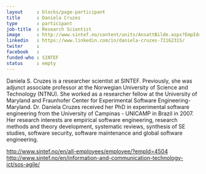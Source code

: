 ```yaml
---
layout     : blocks/page-participant
title      : Daniela Cruzes
type       : participant
job-title  : Research Scientist
image      : http://www.sintef.no/content/units/AnsattBilde.aspx?EmpId=4504
linkedin   : https://www.linkedin.com/in/daniela-cruzes-72162315/
twiter     :
facebook   :
funded-who : SINTEF
status     : empty
---
```

Daniela S. Cruzes is a researcher scientist at SINTEF. Previously, she was adjunct associate professor at the Norwegian University of Science and Technology (NTNU). She worked as a researcher fellow at the University of Maryland and Fraunhofer Center for Experimental Software Engineering-Maryland. Dr. Daniela Cruzes received her PhD in experimental software engineering from the University of Campinas - UNICAMP in Brazil in 2007. Her research interests are empirical software engineering, research methods and theory development, systematic reviews, synthesis of SE studies, software security, software maintenance and global software engineering.



http://www.sintef.no/en/all-employees/employee/?empId=4504
http://www.sintef.no/en/information-and-communication-technology-ict/sos-agile/
